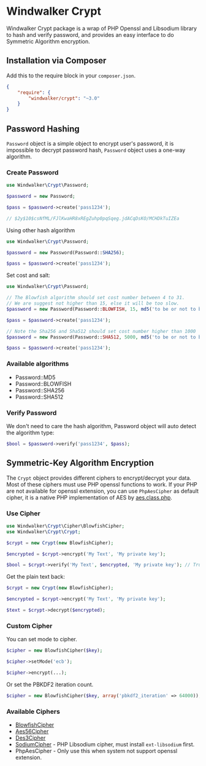 # Windwalker Crypt

Windwalker Crypt package is a wrap of PHP Openssl and Libsodium library to hash and verify password,
and provides an easy interface to do Symmetric Algorithm encryption.

## Installation via Composer

Add this to the require block in your `composer.json`.

``` json
{
    "require": {
        "windwalker/crypt": "~3.0"
    }
}
```

## Password Hashing

`Password` object is a simple object to encrypt user's password, it is impossible to decrypt password hash, `Password` object
uses a one-way algorithm.

### Create Password

``` php
use Windwalker\Crypt\Password;

$password = new Password;

$pass = $password->create('pass1234');

// $2y$10$csNfML/FJlKwaHR8xREgZuhp0pqSqeg.jdACqDsKO/MCHDkTuIZEa
```

Using other hash algorithm

``` php
use Windwalker\Crypt\Password;

$password = new Password(Password::SHA256);

$pass = $password->create('pass1234');
```

Set cost and salt:

``` php
use Windwalker\Crypt\Password;

// The Blowfish algorithm should set cost number between 4 to 31.
// We are suggest not higher than 15, else it will be too slow.
$password = new Password(Password::BLOWFISH, 15, md5('to be or not to be.'));

$pass = $password->create('pass1234');

// Note the Sha256 and Sha512 should set cost number higher than 1000
$password = new Password(Password::SHA512, 5000, md5('to be or not to be.'));

$pass = $password->create('pass1234');
```

### Available algorithms
 
- Password::MD5
- Password::BLOWFISH
- Password::SHA256
- Password::SHA512

### Verify Password

We don't need to care the hash algorithm, Password object will auto detect the algorithm type:

``` php
$bool = $password->verify('pass1234', $pass);
```

## Symmetric-Key Algorithm Encryption

The `Crypt` object provides different ciphers to encrypt/decrypt your data. Most of these ciphers must use
PHP openssl functions to work. If your PHP are not available for openssl extension, you can use `PhpAesCipher`
as default cipher, it is a native PHP implementation of AES by [aes.class.php](https://gist.github.com/chrisns/3992815).

### Use Cipher

``` php
use Windwalker\Crypt\Cipher\BlowfishCipher;
use Windwalker\Crypt\Crypt;

$crypt = new Crypt(new BlowfishCipher);

$encrypted = $crypt->encrypt('My Text', 'My private key');

$bool = $crypt->verify('My Text', $encrypted, 'My private key'); // True
```

Get the plain text back:

``` php
$crypt = new Crypt(new BlowfishCipher);

$encrypted = $crypt->encrypt('My Text', 'My private key');

$text = $crypt->decrypt($encrypted);
```

### Custom Cipher

You can set mode to cipher.

``` php
$cipher = new BlowfishCipher($key);

$cipher->setMode('ecb');

$cipher->encrypt(...);
```

Or set the PBKDF2 iteration count.

``` php
$cipher = new BlowfishCipher($key, array('pbkdf2_iteration' => 64000)); // Default is 12000
```

### Available Ciphers

- [BlowfishCipher](http://en.wikipedia.org/wiki/Blowfish_(cipher))
- [Aes56Cipher](http://en.wikipedia.org/wiki/Advanced_Encryption_Standard)
- [Des3Cipher](http://en.wikipedia.org/wiki/Triple_DES)
- [SodiumCipher](https://paragonie.com/book/pecl-libsodium/read/00-intro.md) - PHP Libsodium cipher, must install `ext-libsodium` first.
- PhpAesCipher - Only use this when system not support openssl extension.

